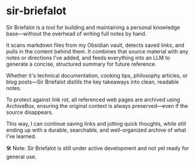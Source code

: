 # sir-briefalot

Sir Briefalot is a tool for building and maintaining a personal knowledge base—without the overhead of writing full notes by hand.

It scans markdown files from my Obsidian vault, detects saved links, and pulls in the content behind them. It combines that source material with any notes or directions I’ve added, and feeds everything into an LLM to generate a concise, structured summary for future reference.

Whether it's technical documentation, cooking tips, philosophy articles, or blog posts—Sir Briefalot distills the key takeaways into clean, readable notes.

To protect against link rot, all referenced web pages are archived using ArchiveBox, ensuring the original context is always preserved—even if the source disappears.

This way, I can continue saving links and jotting quick thoughts, while still ending up with a durable, searchable, and well-organized archive of what I’ve learned.

🛠 Note: Sir Briefalot is still under active development and not yet ready for general use.

